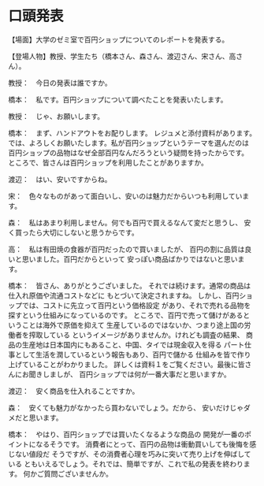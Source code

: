 # 口頭発表

【場面】大学のゼミ室で百円ショップについてのレポートを発表する。

【登場人物】教授、学生たち（橋本さん、森さん、渡辺さん、宋さん、高さん）。

教授：　今日の発表は誰ですか。

橋本：　私です。百円ショップについて調べたことを発表いたします。

教授：　じゃ、お願いします。

橋本：　まず、ハンドアウトをお配りします。
レジュメと添付資料があります。
では、よろしくお願いたします。私が百円ショップというテーマを選んだのは
百円ショップの品物はなぜ全部百円なんだろうという疑問を持ったからです。
ところで、皆さんは百円ショップを利用したことがありますか。

渡辺：　はい、安いですからね。

宋：　色々なものがあって面白いし、安いのは魅力だからいつも利用しています。

森：　私はあまり利用しません。何でも百円で買えるなんて変だと思うし、
安く買ったら大切にしないと思うからです。

高：　私は有田焼の食器が百円だったので買いましたが、
百円の割に品質は良いと思いました。百円だからといって
安っぽい商品ばかりではないと思います。

橋本：　皆さん、ありがとうございました。
それでは続けます。通常の商品は仕入れ原価や流通コストなどに
もとづいて決定されますね。
しかし、百円ショップでは、コストに先立って百円という価格設定
があり、それで売れる品物を探すという仕組みになっているのです。
ところで、百円で売って儲けがあるということは海外で原価を抑えて
生産しているのではないか、つまり途上国の労働者を搾取している
というイメージがありませんか。けれども調査の結果、
商品の生産地は日本国内にもあること、中国、タイでは現金収入を得る
パート仕事として生活を潤しているという報告もあり、百円で儲かる
仕組みを皆で作り上げていることがわかりました。
詳しくは資料１をご覧ください。最後に皆さんにお聞きしましが、
百円ショップでは何が一番大事だと思いますか。

渡辺：　安く商品を仕入れることですか。

森：　安くても魅力がなかったら買わないでしょう。だから、
安いだけじゃダメだと思います。

橋本：　やはり、百円ショップでは買いたくなるような商品の
開発が一番のポイントになるそうです。
消費者にとって、百円の品物は衝動買いしても後悔を感じない値段だ
そうですが、その消費者心理を巧みに突いて売り上げを伸ばしている
ともいえるでしょう。それでは、簡単ですが、これで私の発表を終わります。
何かご質問ございませんか。